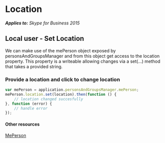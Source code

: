 
# Location


 _**Applies to:** Skype for Business 2015_

## Local user - Set Location

We can make use of the mePerson object exposed by personsAndGroupsManager and from this object get access to the location property.  This property is a writeable allowing changes via a set(...) method that takes a provided string.

### Provide a location and click to change location

```js
var mePerson = application.personsAndGroupsManager.mePerson;
mePerson.location.set(location).then(function () {
    // location changed succesfully 
}, function (error) {
    // handle error
});
```

#### Other resources

<a href="http://officedev.github.io/skype-docs/Skype/WebSDK/model/api/interfaces/jcafe.meperson.html" target="">MePerson</a>
